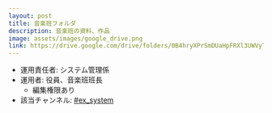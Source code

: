 ```yaml
---
layout: post
title: 音楽班フォルダ
description: 音楽班の資料、作品
image: assets/images/google_drive.png
link: https://drive.google.com/drive/folders/0B4hryXPrSmDUaHpFRXl3UWVyT3c
---
```


- 運用責任者: システム管理係
- 運用者: 役員、音楽班班長
    - 編集権限あり
- 該当チャンネル: [#ex_system](https://sokon.slack.com/messages/C4KPRMYSU/)
